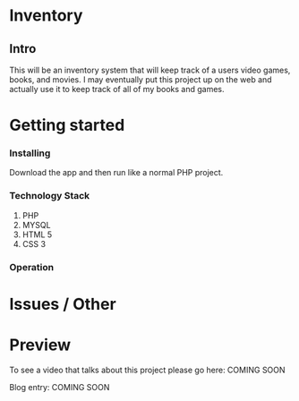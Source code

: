 # Inventory
## Intro

This will be an inventory system that will keep track of a users video games, books, and movies. I may eventually put this project up on the web and actually use it to keep track of all of my books and games. 


# Getting started
### Installing

Download the app and then run like a normal PHP project. 

### Technology Stack

1. PHP 
2. MYSQL
3. HTML 5
4. CSS 3 

### Operation


# Issues / Other


# Preview

To see a video that talks about this project please go here: COMING SOON 

Blog entry: COMING SOON 